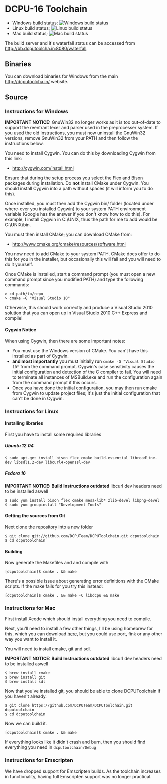 # DCPU-16 Toolchain

 *  Windows build status; ![Windows build status](http://dms.dcputoolcha.in/status/windows.png)
 *  Linux build status; ![Linux build status](http://dms.dcputoolcha.in/status/linux.png)
 *  Mac build status; ![Mac build status](http://dms.dcputoolcha.in/status/mac.png)

The build server and it's waterfall status can be accessed from http://bb.dcputoolcha.in:8080/waterfall.

## Binaries
You can download binaries for Windows from the main http://dcputoolcha.in/ website.

## Source

### Instructions for Windows

**IMPORTANT NOTICE:** GnuWin32 no longer works as it is too out-of-date to support the reentrant lexer and parser used in the preprocesser system.  If you used the old instructions, you must now uninstall the GnuWin32 versions, remove GnuWin32 from your PATH and then follow the instructions below.

You need to install Cygwin.  You can do this by downloading Cygwin from this link:

* http://cygwin.com/install.html

Ensure that during the setup process you select the Flex and Bison packages during installation.  Do **not** install CMake under Cygwin.  You should install Cygwin into a path without spaces (it will inform you to do this).

Once installed, you must then add the Cygwin bin/ folder (located under where-ever you installed Cygwin) to your system PATH environment variable (Google has the answer if you don't know how to do this).  For example, I install Cygwin in C:\UNIX, thus the path for me to add would be C:\UNIX\bin.

You must then install CMake; you can download CMake from:

* http://www.cmake.org/cmake/resources/software.html

You now need to add CMake to your system PATH.  CMake does offer to do this for you in the installer, but occasionally this will fail and you will need to do it yourself.

Once CMake is installed, start a command prompt (you must open a new command prompt since you modified PATH) and type the following commands:

```
> cd path/to/repo
> cmake -G "Visual Studio 10"
```

Otherwise, this should work correctly and produce a Visual Studio 2010 solution that you can open up in Visual Studio 2010 C++ Express and compile!

#### Cygwin Notice

When using Cygwin, then there are some important notes:

* You must use the Windows version of CMake.  You can't have this installed as part of Cygwin.
* **and most importantly** you must initially run `cmake -G "Visual Studio 10"` from the command prompt.  Cygwin's case sensitivity causes the initial configuration and detection of the C compiler to fail.  You will need to terminate all instances of MSBuild.exe and run the configuration again from the command prompt if this occurs.
* Once you have done the initial configuration, you may then run cmake from Cygwin to update project files; it's just the initial configuration that can't be done in Cygwin.

### Instructions for Linux

#### Installing libraries
First you have to install some required libraries

##### Ubuntu 12.04
```
$ sudo apt-get install bison flex cmake build-essential libreadline-dev libsdl1.2-dev libcurl4-openssl-dev 
```

##### Fedora 16
**IMPORTANT NOTICE: Build Instructions outdated** libcurl dev headers need to be installed aswell
```
$ sudo yum install bison flex cmake mesa-lib* zlib-devel libpng-devel
$ sudo yum groupinstall "Development Tools"
```

#### Getting the sources from Git
Next clone the repository into a new folder

```
$ git clone git://github.com/DCPUTeam/DCPUToolchain.git dcputoolchain
$ cd dcputoolchain
```

#### Building
Now generate the Makefiles and and compile with

```
[dcputoolchain]$ cmake . && make
```

There's a possible issue about generating error definitions with the CMake
scripts. If the make fails for you try this instead:
```
[dcputoolchain]$ cmake . && make -C libdcpu && make
```

### Instructions for Mac

First install Xcode which should install everything you need to compile.

Next, you'll need to install a few other things, I'll be using homebrew for this, which you can download [here](https://github.com/mxcl/homebrew/wiki/installation), but you could use port, fink or any other way you want to install it.

You will need to install cmake, git and sdl.

**IMPORTANT NOTICE: Build Instructions outdated** libcurl dev headers need to be installed aswell

```
$ brew install cmake
$ brew install git
$ brew install sdl
```

Now that you've installed git, you should be able to clone DCPUToolchain if you haven't already.

```
$ git clone https://github.com/DCPUTeam/DCPUToolchain.git dcputoolchain
$ cd dcputoolchain
```

Now we can build it.

```
[dcputoolchain]$ cmake . && make
```

If everything looks like it didn't crash and burn, then you should find everything you need in ```dcputoolchain/Debug```

### Instructions for Emscripten

We have dropped support for Emscripten builds.  As the toolchain increases in functionality, having full Emscripten support was
no longer practical.


